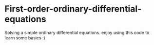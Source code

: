 # First-order-ordinary-differential-equations
Solving a simple ordinary differential equations. enjoy using this code to learn some basics :)
